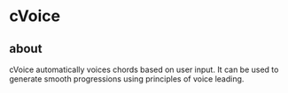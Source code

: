 # cVoice

## about

cVoice automatically voices chords based on user input.
It can be used to generate smooth progressions using principles of voice leading.
